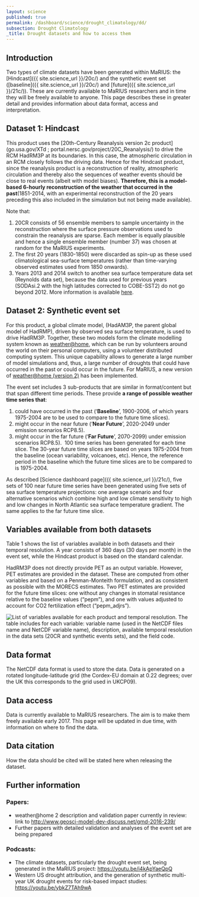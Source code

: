 ```yaml
---
layout: science
published: true
permalink: /dashboard/science/drought_climatology/dd/
subsection: Drought Climatology
_title: Drought datasets and how to access them
---
```


## Introduction

Two types of climate datasets have been generated within MaRIUS: the [Hindcast]({{ site.science_url }}/20c/) and the synthetic event set ([baseline]({{ site.science_url }}/20c/) and [future]({{ site.science_url }}/21c/)). These are currently available to MaRIUS researchers and in time they will be freely available to anyone. This page describes these in greater detail and provides information about data format, access and interpretation.


## Dataset 1: Hindcast

This product uses the [20th-Century Reanalysis version 2c product](go.usa.gov/XTd ; portal.nersc.gov/project/20C_Reanalysis/) to drive the RCM HadRM3P at its boundaries. In this case, the atmospheric circulation in an RCM closely follows the driving data. Hence for the Hindcast product, since the reanalysis product is a reconstruction of reality, atmospheric circulation and thereby also the sequences of weather events should be close to real events (albeit with model biases). **Therefore, this is a model-based 6-hourly reconstruction of the weather that occurred in the past**(1851-2014, with an experimental reconstruction of the 20 years preceding this also included in the simulation but not being made available).

Note that: 
1.	20CR consists of 56 ensemble members to sample uncertainty in the reconstruction where the surface pressure observations used to constrain the reanalysis are sparse. Each member is equally plausible and hence a single ensemble member (number 37) was chosen at random for the MaRIUS experiments.
2.	The first 20 years (1830-1850) were discarded as spin-up as these used climatological sea-surface temperatures (rather than time-varying observed estimates used from 1850 onwards).
3.	Years 2013 and 2014 switch to another sea surface temperature data set (Reynolds data set), because the data used for previous years (SODAsi.2 with the high latitudes corrected to COBE-SST2) do not go beyond 2012. More information is available [here](http://www.esrl.noaa.gov/psd/data/gridded/data.20thC_ReanV2c.html). 


## Dataset 2: Synthetic event set

For this product, a global climate model, (HadAM3P, the parent global model of HadRMP), driven by observed sea surface temperature, is used to drive HadRM3P. Together, these two models form the climate modelling system known as [weather@home](http://www.climateprediction.net/weatherathome/),  which can be run by volunteers around the world on their personal computers, using a volunteer distributed computing system. This unique capability allows to generate a large number of model simulations and, thus, a large number of droughts that could have occurred in the past or could occur in the future. For MaRIUS, a new version of [weather@home (version 2)](http://www.climateprediction.net/weatherathome/)  has been implemented.

The event set includes 3 sub-products that are similar in format/content but that span different time periods. These provide **a range of possible weather time series that**: 

1.	could have occurred in the past (‘**Baseline**’, 1900-2006, of which years 1975-2004 are to be used to compare to the future time slices).
2.	might occur in the near future (‘**Near Future**’, 2020-2049 under emission scenarios RCP8.5).
3.	might occur in the far future (‘**Far Future**’, 2070-2099) under emission scenarios RCP8.5). 
100 time series has been generated for each time slice. The 30-year future time slices are based on years 1975-2004 from the baseline (ocean variability, volcanoes, etc). Hence, the reference period in the baseline which the future time slices are to be compared to is 1975-2004.

As described [Science dashboard page]({{ site.science_url }}/21c/), five sets of 100 near future time series have been generated using five sets of sea surface temperature projections: one average scenario and four alternative scenarios which combine high and low climate sensitivity to high and low changes in North Atlantic sea surface temperature gradient. The same applies to the far future time slice.


## Variables available from both datasets

Table 1 shows the list of variables available in both datasets and their temporal resolution. A year consists of 360 days (30 days per month) in the event set, while the Hindcast product is based on the standard calendar.

HadRM3P does not directly provide PET as an output variable. However, PET estimates are provided in the dataset. These are computed from other variables and based on a Penman-Monteith formulation, and as consistent as possible with the MORECS estimates. Two PET estimates are provided for the future time slices: one without any changes in stomatal resistance relative to the baseline values (“pepm”), and one with values adjusted to account for CO2 fertilization effect (“pepm_adjrs”).

![List of variables available for each product and temporal resolution. The table includes for each variable: variable name (used in the NetCDF files name and NetCDF variable name), description, available temporal resolution in the data sets (20CR and synthetic events sets), and the field code. ]({{site.baseurl}}/assets/img/Benoit1b.png)


## Data format

The NetCDF data format is used to store the data. Data is generated on a rotated longitude-latitude grid (the Cordex-EU domain at 0.22 degrees; over the UK this corresponds to the grid used in UKCP09). 


## Data access

Data is currently available to MaRIUS researchers. The aim is to make them freely available early 2017. This page will be updated in due time, with information on where to find the data.


## Data citation

How the data should be cited will be stated here when releasing the dataset.


## Further information

### Papers:
- weather@home 2 description and validation paper currently in review: link to http://www.geosci-model-dev-discuss.net/gmd-2016-239/
- Further papers with detailed validation and analyses of the event set are being prepared

### Podcasts:
- The climate datasets, particularly the drought event set, being generated in the MaRIUS project: https://youtu.be/i4kApYaeQpQ
- Western US drought attribution, and the generation of synthetic multi-year UK drought events for risk-based impact studies:
https://youtu.be/ybkZ7TAh9wA






